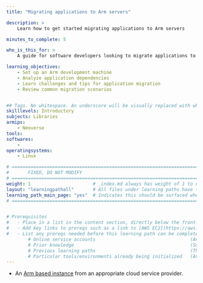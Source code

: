 ```yaml
---
title: "Migrating applications to Arm servers" 

description: >
    Learn how to get started migrating applications to Arm servers

minutes_to_complete: 5

who_is_this_for: >
    A guide for software developers looking to migrate applications to Arm servers

learning_objectives:
    - Set up an Arm development machine
    - Analyze application dependencies
    - Learn challenges and tips for application migration
    - Review common migration scenarios


## Tags. No whitespace. An underscore will be visually replaced with whitespace.
skilllevels: Introductory
subjects: Libraries
armips:
    - Neoverse
tools:
softwares:
    - 
operatingsystems:
    - Linux

# ================================================================================
#       FIXED, DO NOT MODIFY
# ================================================================================
weight: 1                       # _index.md always has weight of 1 to order correctly
layout: "learningpathall"       # All files under learning paths have this same wrapper
learning_path_main_page: "yes"  # Indicates this should be surfaced when looking for related content. Only set for _index.md of learning path content.
# ================================================================================


# Prerequisites
#   - Place in a list in the content section, directly below the front-matter. 
#   - Add key links to prereqs such as a link to [AWS EC2](https://aws.amazon.com/ec2/) or a [learning path](/learning-paths/cloud/providers).
#   - List any prereqs needed before this learning path can be completed. Can include:
        # Online service accounts                                   (An Amazon Web Services account)
        # Prior knowledge                                           (Some familiarity with embedded programing)
        # Previous learning paths                                   (The Learning Path: Getting Started with Arm Virtual Hardware)
        # Particular tools/environments already being initialized   (An EC2 instance with AVH installed)
---
```

- An [Arm based instance](/learning-paths/cloud/providers) from an appropriate cloud service provider.